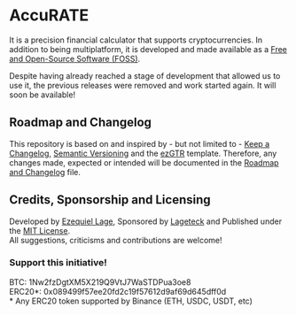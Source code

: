 # AccuRATE

It is a precision financial calculator that supports cryptocurrencies. In addition to being multiplatform, it is developed and made available as a [Free and Open-Source Software (FOSS)](https://en.wikipedia.org/wiki/Free_and_open-source_software).

Despite having already reached a stage of development that allowed us to use it, the previous releases were removed and work started again. It will soon be available!

## Roadmap and Changelog

This repository is based on and inspired by - but not limited to - [Keep a Changelog](https://keepachangelog.com/), [Semantic Versioning](https://semver.org/) and the [ezGTR](https://github.com/ezlage/ezGTR) template. Therefore, any changes made, expected or intended will be documented in the [Roadmap and Changelog](./RMAP_CLOG.md) file.  

## Credits, Sponsorship and Licensing

Developed by [Ezequiel Lage](https://github.com/ezlage), Sponsored by [Lageteck](https://lageteck.com) and Published under the [MIT License](./LICENSE.txt).  
All suggestions, criticisms and contributions are welcome!  

### Support this initiative!

BTC: 1Nw2fzDgtXM5X219Q9VtJ7WaSTDPua3oe8  
ERC20*: 0x089499f57ee20fd2c19f57612d9af69d645dff0d  
\* Any ERC20 token supported by Binance (ETH, USDC, USDT, etc)  